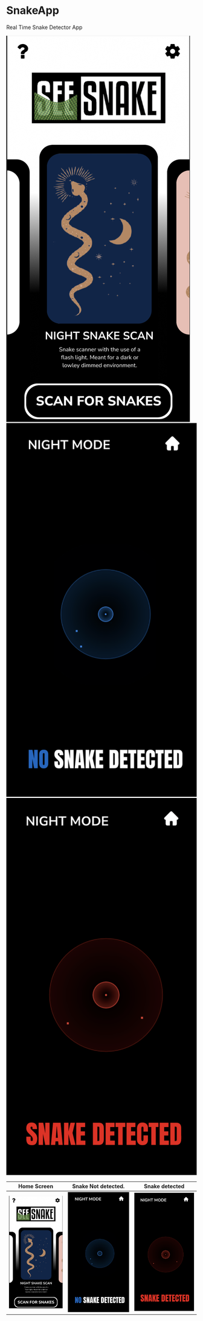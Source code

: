 # SnakeApp

Real Time Snake Detector App


![alt text](screenshot1.png?raw=true)
![alt text](screenshot2.png?raw=true)
![alt text](screenshot3.png?raw=true)

Home Screen                |  Snake Not detected.      |  Snake detected
:-------------------------:|:-------------------------:|:-------------------------:|
![alt text](screenshot1.png?raw=true) |  ![alt text](screenshot2.png?raw=true) |  ![alt text](screenshot3.png?raw=true)
